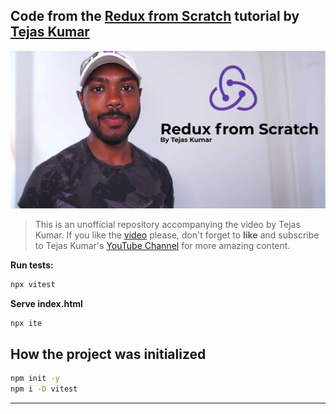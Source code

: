 ## Code from the [Redux from Scratch](https://www.youtube.com/watch?v=-g1f0j5Qk8A) tutorial by [Tejas Kumar](https://tej.as/)

![Redux from Scratch by Tejas Kumar](./Header.jpg)

> This is an unofficial repository accompanying the video by Tejas Kumar. If you like the [video](https://www.youtube.com/watch?v=-g1f0j5Qk8A) please, don't forget to **like** and subscribe to Tejas Kumar's [YouTube Channel](https://www.youtube.com/@tejask) for more amazing content. 

**Run tests:**

```bash
npx vitest
```

**Serve index.html**

```bash
npx ite
```

## How the project was initialized

```bash
npm init -y
npm i -D vitest
```

---

